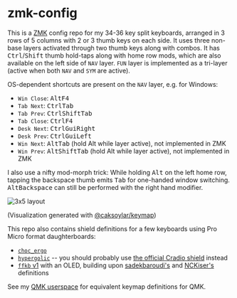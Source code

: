 # zmk-config

This is a [ZMK](https://zmk.dev) config repo for my 34-36 key split keyboards, arranged in 3 rows of 5 columns with 2 or 3 thumb keys on each side. It uses three non-base layers activated through two thumb keys along with combos. It has <kbd>Ctrl</kbd>/<kbd>Shift</kbd> thumb hold-taps along with home row mods, which are also available on the left side of `NAV` layer. `FUN` layer is implemented as a tri-layer (active when both `NAV` and `SYM` are active).

OS-dependent shortcuts are present on the `NAV` layer, e.g. for Windows:
- `Win Close`: <kbd>Alt</kbd><kbd>F4</kbdy>
- `Tab Next`: <kbd>Ctrl</kbd><kbd>Tab</kbd>
- `Tab Prev`: <kbd>Ctrl</kbd><kbd>Shift</kbd><kbd>Tab</kbd>
- `Tab Close`: <kbd>Ctrl</kbd><kbd>F4</kbd>
- `Desk Next`: <kbd>Ctrl</kbd><kbd>Gui</kbd><kbd>Right</kbd>
- `Desk Prev`: <kbd>Ctrl</kbd><kbd>Gui</kbd><kbd>Left</kbd>
- `Win Next`: <kbd>Alt</kbd><kbd>Tab</kbd> (hold Alt while layer active), not implemented in ZMK
- `Win Prev`: <kbd>Alt</kbd><kbd>Shift</kbd><kbd>Tab</kbd> (hold Alt while layer active), not implemented in ZMK

I also use a nifty mod-morph trick: While holding <kbd>Alt</kbd> on the left home row, tapping the backspace thumb emits <kbd>Tab</kbd> for one-handed window switching. <kbd>Alt</kbd><kbd>Backspace</kbd> can still be performed with the right hand modifier.

![3x5 layout](https://caksoylar.github.io/zmk-config/3x5.full.svg)

(Visualization generated with [@caksoylar/keymap](https://github.com/caksoylar/keymap))

This repo also contains shield definitions for a few keyboards using Pro Micro format daughterboards:
- [`choc_ergo`](https://keypcb.xyz/choc_ergo)
- [`hypergolic`](https://github.com/davidphilipbarr/hypergolic) -- you should probably use [the official Cradio shield](https://github.com/zmkfirmware/zmk/tree/main/app/boards/shields/cradio/) instead
- [`ffkb` v1](https://fingerpunch.xyz/product/faux-fox-keyboard/) with an OLED, building upon [sadekbaroudi's](https://github.com/sadekbaroudi/zmk-ffkb) and [NCKiser's](https://github.com/NCKiser/zmk-ffkb) definitions

See my [QMK userspace](https://github.com/caksoylar/qmk_userspace/) for equivalent keymap definitions for QMK.

